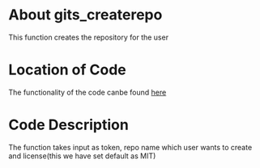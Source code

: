 # About gits_createrepo

This function creates the repository for the user

# Location of Code

The functionality of the code canbe found [here](https://github.com/psvkaushik/Group50_Proj2/blob/main/src/gits_createrepo.py)

# Code Description

The function takes input as token, repo name which user wants to create and license(this we have set default as MIT)
